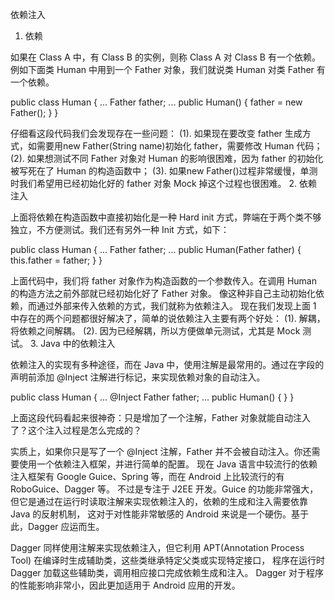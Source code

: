 依赖注入
1. 依赖

如果在 Class A 中，有 Class B 的实例，则称 Class A 对 Class B 有一个依赖。
例如下面类 Human 中用到一个 Father 对象，我们就说类 Human 对类 Father 有一个依赖。

public class Human {
    ...
    Father father;
    ...
    public Human() {
        father = new Father();
    }
}

仔细看这段代码我们会发现存在一些问题：
(1). 如果现在要改变 father 生成方式，如需要用new Father(String name)初始化 father，需要修改 Human 代码；
(2). 如果想测试不同 Father 对象对 Human 的影响很困难，因为 father 的初始化被写死在了 Human 的构造函数中；
(3). 如果new Father()过程非常缓慢，单测时我们希望用已经初始化好的 father 对象 Mock 掉这个过程也很困难。
2. 依赖注入

上面将依赖在构造函数中直接初始化是一种 Hard init 方式，弊端在于两个类不够独立，不方便测试。我们还有另外一种 Init 方式，如下：

public class Human {
    ...
    Father father;
    ...
    public Human(Father father) {
        this.father = father;
    }
}

上面代码中，我们将 father 对象作为构造函数的一个参数传入。在调用 Human 的构造方法之前外部就已经初始化好了 Father 对象。
像这种非自己主动初始化依赖，而通过外部来传入依赖的方式，我们就称为依赖注入。
现在我们发现上面 1 中存在的两个问题都很好解决了，简单的说依赖注入主要有两个好处：
(1). 解耦，将依赖之间解耦。
(2). 因为已经解耦，所以方便做单元测试，尤其是 Mock 测试。
3. Java 中的依赖注入

依赖注入的实现有多种途径，而在 Java 中，使用注解是最常用的。通过在字段的声明前添加 @Inject 注解进行标记，来实现依赖对象的自动注入。

public class Human {
    ...
    @Inject Father father;
    ...
    public Human() {
    }
}

上面这段代码看起来很神奇：只是增加了一个注解，Father 对象就能自动注入了？这个注入过程是怎么完成的？

实质上，如果你只是写了一个 @Inject 注解，Father 并不会被自动注入。你还需要使用一个依赖注入框架，并进行简单的配置。
现在 Java 语言中较流行的依赖注入框架有 Google Guice、Spring 等，而在 Android 上比较流行的有 RoboGuice、Dagger 等。
不过是专注于 J2EE 开发。Guice 的功能非常强大，但它是通过在运行时读取注解来实现依赖注入的，依赖的生成和注入需要依靠 Java 的反射机制，
这对于对性能非常敏感的 Android 来说是一个硬伤。基于此，Dagger 应运而生。

Dagger 同样使用注解来实现依赖注入，但它利用 APT(Annotation Process Tool) 在编译时生成辅助类，这些类继承特定父类或实现特定接口，
程序在运行时 Dagger 加载这些辅助类，调用相应接口完成依赖生成和注入。
Dagger 对于程序的性能影响非常小，因此更加适用于 Android 应用的开发。